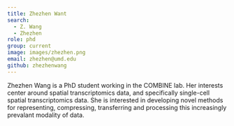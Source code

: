 ```yaml
---
title: Zhezhen Want
search:
  - Z. Wang
  - Zhezhen
role: phd
group: current
image: images/zhezhen.png
email: zhezhen@umd.edu
github: zhezhenwang
---
```


Zhezhen Wang is a PhD student working in the COMBINE lab. Her interests center around spatial transcriptomics data, and specifically 
single-cell spatial transcriptomics data.  She is interested in developing novel methods for representing, compressing, transferring and 
processing this increasingly prevalant modality of data.
